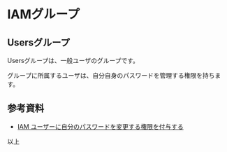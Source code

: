 # IAMグループ

## Usersグループ

Usersグループは、一般ユーザのグループです。

グループに所属するユーザは、自分自身のパスワードを管理する権限を持ちます。

## 参考資料

* [IAM ユーザーに自分のパスワードを変更する権限を付与する](https://docs.aws.amazon.com/ja_jp/IAM/latest/UserGuide/id_credentials_passwords_enable-user-change.html)

以上
